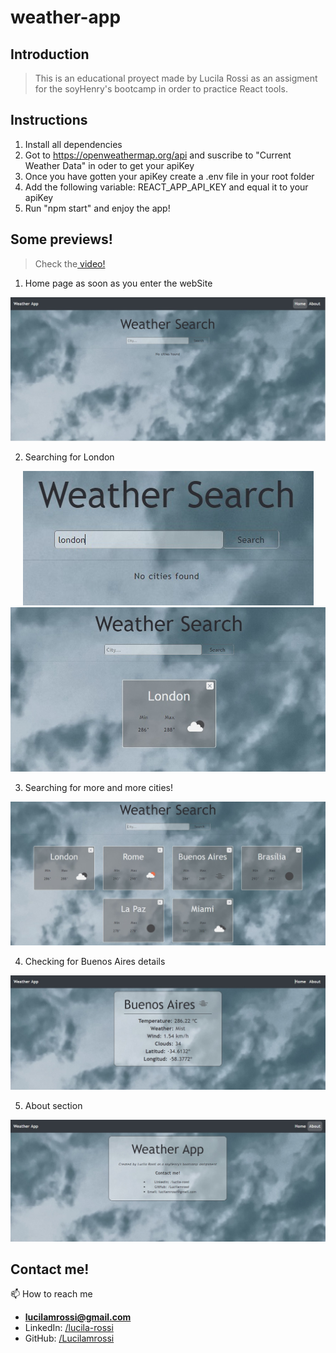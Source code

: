 # weather-app

## Introduction

> This is an educational proyect made by Lucila Rossi as an assigment for the soyHenry's bootcamp in order to practice React tools. 

## Instructions

1. Install all dependencies
2. Got to https://openweathermap.org/api and suscribe to "Current Weather Data" in oder to get your apiKey
3. Once you have gotten your apiKey create a .env file in your root folder
4. Add the following variable: REACT_APP_API_KEY and equal it to your apiKey
5. Run "npm start" and enjoy the app!

## Some previews!
> Check the<a href="https://vimeo.com/572410575" target="blank"> video!</a>

1. Home page as soon as you enter the webSite
<p align="center">
  <img src="./src/img/home.jpg" alt="Image" />
</p>

2. Searching for London
<p align="center">
  <img src="./src/img/searchLondon.jpg" alt="Image" />
  <img src="./src/img/searchLondon2.jpg" alt="Image" />
</p>

3. Searching for more and more cities!
<p align="center">
  <img src="./src/img/searchCities.jpg" alt="Image" />
</p>

4. Checking for Buenos Aires details
<p align="center">
  <img src="./src/img/buenosAiresDetail.jpg" alt="Image" />
</p>

5. About section
<p align="center">
  <img src="./src/img/about.jpg" alt="Image" />
</p>

## Contact me!

📫 How to reach me 
- **lucilamrossi@gmail.com**
- LinkedIn: <a href="https://linkedin.com/in/lucila-rossi" target="blank">/lucila-rossi </a>
- GitHub: <a href="https://github.com/Lucilamrossi" target="blank">/Lucilamrossi </a>
